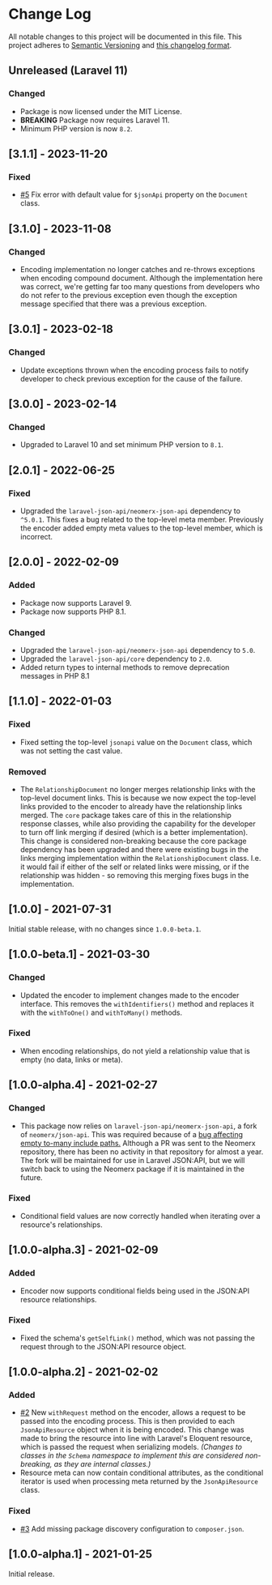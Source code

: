 # Change Log

All notable changes to this project will be documented in this file. This project adheres to
[Semantic Versioning](http://semver.org/) and [this changelog format](http://keepachangelog.com/).

## Unreleased (Laravel 11)

### Changed

- Package is now licensed under the MIT License.
- **BREAKING** Package now requires Laravel 11.
- Minimum PHP version is now `8.2`.

## [3.1.1] - 2023-11-20

### Fixed

- [#5](https://github.com/laravel-json-api/encoder-neomerx/issues/5) Fix error with default value for `$jsonApi`
  property on the `Document` class.

## [3.1.0] - 2023-11-08

### Changed

- Encoding implementation no longer catches and re-throws exceptions when encoding compound document. Although the
  implementation here was correct, we're getting far too many questions from developers who do not refer to the previous
  exception even though the exception message specified that there was a previous exception.

## [3.0.1] - 2023-02-18

### Changed

- Update exceptions thrown when the encoding process fails to notify developer to check previous exception for the cause
  of the failure.

## [3.0.0] - 2023-02-14

### Changed

- Upgraded to Laravel 10 and set minimum PHP version to `8.1`.

## [2.0.1] - 2022-06-25

### Fixed

- Upgraded the `laravel-json-api/neomerx-json-api` dependency to `^5.0.1`. This fixes a bug related to the top-level
  meta member. Previously the encoder added empty meta values to the top-level member, which is incorrect.

## [2.0.0] - 2022-02-09

### Added

- Package now supports Laravel 9.
- Package now supports PHP 8.1.

### Changed

- Upgraded the `laravel-json-api/neomerx-json-api` dependency to `5.0`.
- Upgraded the `laravel-json-api/core` dependency to `2.0`.
- Added return types to internal methods to remove deprecation messages in PHP 8.1

## [1.1.0] - 2022-01-03

### Fixed

- Fixed setting the top-level `jsonapi` value on the `Document` class, which was not setting the cast value.

### Removed

- The `RelationshipDocument` no longer merges relationship links with the top-level document links. This is because we
  now expect the top-level links provided to the encoder to already have the relationship links merged. The `core`
  package takes care of this in the relationship response classes, while also providing the capability for the developer
  to turn off link merging if desired (which is a better implementation). This change is considered non-breaking because
  the core package dependency has been upgraded and there were existing bugs in the links merging implementation within
  the `RelationshipDocument` class. I.e. it would fail if either of the self or related links were missing, or if the
  relationship was hidden - so removing this merging fixes bugs in the implementation.

## [1.0.0] - 2021-07-31

Initial stable release, with no changes since `1.0.0-beta.1`.

## [1.0.0-beta.1] - 2021-03-30

### Changed

- Updated the encoder to implement changes made to the encoder interface. This removes the `withIdentifiers()` method
  and replaces it with the `withToOne()` and `withToMany()` methods.

### Fixed

- When encoding relationships, do not yield a relationship value that is empty (no data, links or meta).

## [1.0.0-alpha.4] - 2021-02-27

### Changed

- This package now relies on `laravel-json-api/neomerx-json-api`, a fork of `neomerx/json-api`. This was required
  because of a [bug affecting empty to-many include paths.](https://github.com/laravel-json-api/laravel/issues/11)
  Although a PR was sent to the Neomerx repository, there has been no activity in that repository for almost a year. The
  fork will be maintained for use in Laravel JSON:API, but we will switch back to using the Neomerx package if it is
  maintained in the future.

### Fixed

- Conditional field values are now correctly handled when iterating over a resource's relationships.

## [1.0.0-alpha.3] - 2021-02-09

### Added

- Encoder now supports conditional fields being used in the JSON:API resource relationships.

### Fixed

- Fixed the schema's `getSelfLink()` method, which was not passing the request through to the JSON:API resource object.

## [1.0.0-alpha.2] - 2021-02-02

### Added

- [#2](https://github.com/laravel-json-api/encoder-neomerx/pull/2)
  New `withRequest` method on the encoder, allows a request to be passed into the encoding process. This is then
  provided to each `JsonApiResource` object when it is being encoded. This change was made to bring the resource into
  line with Laravel's Eloquent resource, which is passed the request when serializing models. *(Changes to classes in
  the `Schema` namespace to implement this are considered non-breaking, as they are internal classes.)*
- Resource meta can now contain conditional attributes, as the conditional iterator is used when processing meta
  returned by the `JsonApiResource` class.

### Fixed

- [#3](https://github.com/laravel-json-api/encoder-neomerx/issues/3)
  Add missing package discovery configuration to `composer.json`.

## [1.0.0-alpha.1] - 2021-01-25

Initial release.
